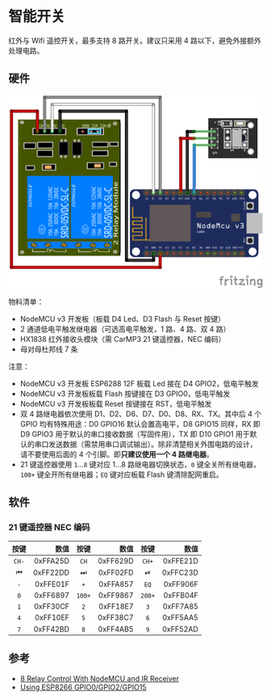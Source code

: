 # 智能开关

红外与 Wifi 遥控开关，最多支持 8 路开关。建议只采用 4 路以下，避免外接额外处理电路。

## 硬件

![面包包接线图](switch_bb.png)

物料清单：

- NodeMCU v3 开发板（板载 D4 Led、D3 Flash 与 Reset 按键）
- 2 通道低电平触发继电器（可选高电平触发，1 路、4 路、双 4 路）
- HX1838 红外接收头模块（需 CarMP3 21 键遥控器，NEC 编码）
- 母对母杜邦线 7 条

注意：

- NodeMCU v3 开发板 ESP6288 12F 板载 Led 接在 D4 GPIO2，低电平触发
- NodeMCU v3 开发板板载 Flash 按键接在 D3 GPIO0，低电平触发
- NodeMCU v3 开发板板载 Reset 按键接在 RST，低电平触发
- 双 4 路继电器依次使用 D1、D2、D6、D7、D0、D8、RX、TX。其中后 4 个 GPIO 均有特殊用途：D0 GPIO16 默认会置高电平，D8 GPIO15 同样，RX 即 D9 GPIO3 用于默认的串口接收数据（写固件用），TX 即 D10 GPIO1 用于默认的串口发送数据（需禁用串口调试输出）。除非清楚相关外围电路的设计，请不要使用后面的 4 个引脚。即**只建议使用一个 4 路继电器**。
- 21 键遥控器使用 `1`…`8` 键对应 1…8 路继电器切换状态，`0` 键全关所有继电器，`100+` 键全开所有继电器；`EQ` 键对应板载 Flash 键清除配网重启。

## 软件

### 21 键遥控器 NEC 编码

 按键  | 数值     | 按键  | 数值     | 按键  | 数值
:-----:|---------:|:-----:|---------:|:-----:|---------:
 `CH-` | 0xFFA25D | `CH`  | 0xFF629D | `CH+` | 0xFFE21D
 ⏮    | 0xFF22DD | ⏭    | 0xFF02FD | ⏯    | 0xFFC23D
 `-`   | 0xFFE01F | `+`   | 0xFFA857 | `EQ`  | 0xFF906F
 `0`   | 0xFF6897 | `100+`| 0xFF9867 | `200+`| 0xFFB04F
 `1`   | 0xFF30CF | `2`   | 0xFF18E7 | `3`   | 0xFF7A85
 `4`   | 0xFF10EF | `5`   | 0xFF38C7 | `6`   | 0xFF5AA5
 `7`   | 0xFF42BD | `8`   | 0xFF4AB5 | `9`   | 0xFF52AD

## 参考

- [8 Relay Control With NodeMCU and IR Receiver](http://www.instructables.com/id/8-Relay-Control-With-NodeMCU-and-IR-Receiver-Using/)
- [Using ESP8266 GPIO0/GPIO2/GPIO15](https://www.forward.com.au/pfod/ESP8266/GPIOpins/index.html)
